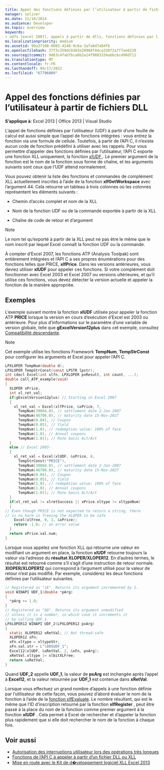 ```yaml
---
title: Appel des fonctions définies par l’utilisateur à partir de fichiers DLL
manager: soliver
ms.date: 11/16/2014
ms.audience: Developer
ms.topic: overview
keywords:
- udfs [excel 2007], appels à partir de dlls, fonctions définies par l’utilisateur [Excel 2007], appels à partir de DLL, DLL [Excel 2007], appels de fonctions définies par l’utilisateur
ms.localizationpriority: medium
ms.assetid: 99a37108-0083-4240-9c6a-3afa8d7a04f6
ms.openlocfilehash: 37f3c359dc0303e20968f44ca330f2a7f7ae6228
ms.sourcegitcommit: 9d63c4fab7bca6b2a14f9883334abbc6c490d711
ms.translationtype: MT
ms.contentlocale: fr-FR
ms.lasthandoff: 09/17/2022
ms.locfileid: "67796009"
---
```

# <a name="calling-user-defined-functions-from-dlls"></a>Appel des fonctions définies par l’utilisateur à partir de fichiers DLL

**S’applique à**: Excel 2013 | Office 2013 | Visual Studio 
  
L’appel de fonctions définies par l’utilisateur (UDF) à partir d’une feuille de calcul est aussi simple que l’appel de fonctions intégrées : vous entrez la fonction via une formule de cellule. Toutefois, à partir de l’API C, il n’existe aucun code de fonction prédéfini à utiliser avec les rappels. Pour vous permettre d’appeler des fonctions définies par l’utilisateur, l’API C exporte une fonction XLL uniquement, la fonction [xlUDF ](xludf.md) . Le premier argument de la fonction est le nom de la fonction sous forme de chaîne, et les arguments suivants sont ceux que l’UDF attend normalement. 
  
Vous pouvez obtenir la liste des fonctions et commandes de complément XLL actuellement inscrites à l’aide de la fonction **xlfGetWorkspace** avec l’argument 44. Cela retourne un tableau à trois colonnes où les colonnes représentent les éléments suivants : 
  
- Chemin d’accès complet et nom de la XLL
    
- Nom de la fonction UDF ou de la commande exportée à partir de la XLL
    
- Chaîne de code de retour et d’argument
    
> [!NOTE]
> Le nom tel qu’exporté à partir de la XLL peut ne pas être le même que le nom inscrit par lequel Excel connaît la fonction UDF ou la commande. 
  
À compter d’Excel 2007, les fonctions ATP (Analysis Toolpak) sont entièrement intégrées et l’API C a ses propres énumérations pour des fonctions telles que PRICE, **xlfPrice**. Dans les versions antérieures, vous deviez utiliser **xlUDF** pour appeler ces fonctions. Si votre complément doit fonctionner avec Excel 2003 et Excel 2007 ou versions ultérieures, et qu’il utilise ces fonctions, vous devez détecter la version actuelle et appeler la fonction de la manière appropriée. 
  
## <a name="examples"></a>Exemples

L’exemple suivant montre la fonction **xlUDF** utilisée pour appeler la fonction ATP **PRICE** lorsque la version en cours d’exécution d’Excel est 2003 ou antérieure. Pour plus d’informations sur le paramètre d’une variable de version globale, telle que **gExcelVersion12plus** dans cet exemple, consultez [Compatibilité descendante](backward-compatibility.md).
  
> [!NOTE]
> Cet exemple utilise les fonctions Framework **TempNum**, **TempStrConst** pour configurer les arguments et Excel pour appeler l’API C. 
  
```C
LPXLOPER TempNum(double d);
LPXLOPER TempStrConst(const LPSTR lpstr);
int cdecl Excel(int xlfn, LPXLOPER pxResult, int count, ...);
double call_ATP_example(void)
{
  XLOPER xPrice;
  int xl_ret_val;
  if(gExcelVersion12plus) // Starting in Excel 2007
  {
    xl_ret_val = Excel(xlfPrice, &xPrice, 7,
      TempNum(39084.0), // settlement date 2-Jan-2007
      TempNum(46706.0), // maturity date 15-Nov-2027
      TempNum(0.04), // Coupon
      TempNum(0.05), // Yield
      TempNum(1.0), // redemption value: 100% of face
      TempNum(1.0), // Annual coupons
      TempNum(1.0)); // Rate basis Act/Act
  }
  else // Excel 2003-
  {
    xl_ret_val = Excel(xlUDF, &xPrice, 8,
      TempStrConst("PRICE"),
      TempNum(39084.0), // settlement date 2-Jan-2007
      TempNum(46706.0), // maturity date 15-Nov-2027
      TempNum(0.04), // Coupon
      TempNum(0.05), // Yield
      TempNum(1.0), // redepmtion value: 100% of face
      TempNum(1.0), // Annual coupons
      TempNum(1.0)); // Rate basis Act/Act
  }
  if(xl_ret_val != xlretSuccess || xPrice.xltype != xltypeNum)
  {
// Even though PRICE is not expected to return a string, there
// is no harm in freeing the XLOPER to be safe
    Excel(xlFree, 0, 1, &xPrice);
    return -1.0; // an error value
  }
  return xPrice.val.num;
}
```


Lorsque vous appelez une fonction XLL qui retourne une valeur en modifiant un argument en place, la fonction **xlUDF** retourne toujours la valeur via l’adresse du **résultat XLOPER/XLOPER12**. En d’autres termes, le résultat est retourné comme s’il s’agit d’une instruction de retour normale. **XlOPER/XLOPER12** qui correspond à l’argument utilisé pour la valeur de retour n’est pas modifié. Par exemple, considérez les deux fonctions définies par l’utilisateur suivantes. 
  
```C
// Registered as "1E". Returns its argument incremented by 1.
void WINAPI UDF_1(double *pArg)
{
  *pArg += 1.0;
}
// Registered as "QQ". Returns its argument unmodified
// unless it is a number, in which case it increments it
// by calling UDF_1.
LPXLOPER12 WINAPI UDF_2(LPXLOPER12 pxArg)
{
  static XLOPER12 xRetVal; // Not thread-safe
  XLOPER12 xFn;
  xFn.xltype = xltypeStr;
  xFn.val.str = L"\005UDF_1";
  Excel12(xlUDF, &xRetVal, 2, &xFn, pxArg);
  xRetVal.xltype |= xlbitXLFree;
  return &xRetVal;
}
```

Quand **UDF\_2** appelle **UDF\_1**, la valeur de **pxArg** est inchangée après l’appel à **Excel12**, et la valeur retournée par **UDF_1** est contenue dans **xRetVal**.
  
Lorsque vous effectuez un grand nombre d’appels à une fonction définie par l’utilisateur de cette façon, vous pouvez d’abord évaluer le nom de la fonction à l’aide de la [fonction xlfEvaluate](xlfevaluate.md). Le nombre résultant, qui est le même que l’ID d’inscription retourné par la fonction **xlfRegister** , peut être passé à la place du nom de la fonction comme premier argument à la fonction **xlUDF** . Cela permet à Excel de rechercher et d’appeler la fonction plus rapidement que si elle doit rechercher le nom de la fonction à chaque fois. 
  
## <a name="see-also"></a>Voir aussi

- [Autorisation des interruptions utilisateur lors des opérations très longues](permitting-user-breaks-in-lengthy-operations.md)
- [Fonctions de l’API C à appeler à partir d’un fichier DLL ou XLL](c-api-functions-that-can-be-called-only-from-a-dll-or-xll.md)
- [Mise en route avec le Kit de d�veloppement logiciel XLL Excel 2013](getting-started-with-the-excel-xll-sdk.md)
